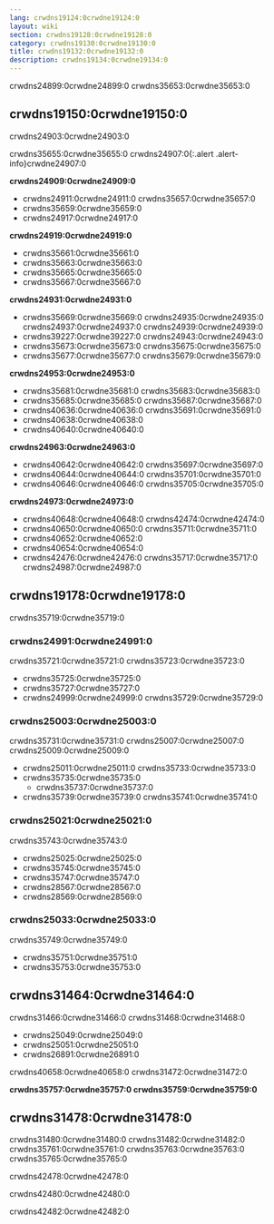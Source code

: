 ```yaml
---
lang: crwdns19124:0crwdne19124:0
layout: wiki
section: crwdns19128:0crwdne19128:0
category: crwdns19130:0crwdne19130:0
title: crwdns19132:0crwdne19132:0
description: crwdns19134:0crwdne19134:0
---
```


crwdns24899:0crwdne24899:0 crwdns35653:0crwdne35653:0

## crwdns19150:0crwdne19150:0
crwdns24903:0crwdne24903:0

crwdns35655:0crwdne35655:0
crwdns24907:0{:.alert .alert-info}crwdne24907:0

**crwdns24909:0crwdne24909:0**
- crwdns24911:0crwdne24911:0 crwdns35657:0crwdne35657:0
- crwdns35659:0crwdne35659:0
- crwdns24917:0crwdne24917:0

**crwdns24919:0crwdne24919:0**
- crwdns35661:0crwdne35661:0
- crwdns35663:0crwdne35663:0
- crwdns35665:0crwdne35665:0
- crwdns35667:0crwdne35667:0

**crwdns24931:0crwdne24931:0**
- crwdns35669:0crwdne35669:0 crwdns24935:0crwdne24935:0 crwdns24937:0crwdne24937:0 crwdns24939:0crwdne24939:0
- crwdns39227:0crwdne39227:0 crwdns24943:0crwdne24943:0
- crwdns35673:0crwdne35673:0 crwdns35675:0crwdne35675:0
- crwdns35677:0crwdne35677:0 crwdns35679:0crwdne35679:0

**crwdns24953:0crwdne24953:0**
- crwdns35681:0crwdne35681:0 crwdns35683:0crwdne35683:0
- crwdns35685:0crwdne35685:0 crwdns35687:0crwdne35687:0
- crwdns40636:0crwdne40636:0 crwdns35691:0crwdne35691:0
- crwdns40638:0crwdne40638:0
- crwdns40640:0crwdne40640:0

**crwdns24963:0crwdne24963:0**
- crwdns40642:0crwdne40642:0 crwdns35697:0crwdne35697:0
- crwdns40644:0crwdne40644:0 crwdns35701:0crwdne35701:0
- crwdns40646:0crwdne40646:0 crwdns35705:0crwdne35705:0

**crwdns24973:0crwdne24973:0**
- crwdns40648:0crwdne40648:0 crwdns42474:0crwdne42474:0
- crwdns40650:0crwdne40650:0 crwdns35711:0crwdne35711:0
- crwdns40652:0crwdne40652:0
- crwdns40654:0crwdne40654:0
- crwdns42476:0crwdne42476:0 crwdns35717:0crwdne35717:0 crwdns24987:0crwdne24987:0

## crwdns19178:0crwdne19178:0
crwdns35719:0crwdne35719:0

### crwdns24991:0crwdne24991:0
crwdns35721:0crwdne35721:0 crwdns35723:0crwdne35723:0

- crwdns35725:0crwdne35725:0
- crwdns35727:0crwdne35727:0
- crwdns24999:0crwdne24999:0 crwdns35729:0crwdne35729:0

### crwdns25003:0crwdne25003:0
crwdns35731:0crwdne35731:0 crwdns25007:0crwdne25007:0 crwdns25009:0crwdne25009:0

- crwdns25011:0crwdne25011:0 crwdns35733:0crwdne35733:0
- crwdns35735:0crwdne35735:0
    - crwdns35737:0crwdne35737:0
- crwdns35739:0crwdne35739:0 crwdns35741:0crwdne35741:0

### crwdns25021:0crwdne25021:0
crwdns35743:0crwdne35743:0

- crwdns25025:0crwdne25025:0
- crwdns35745:0crwdne35745:0
- crwdns35747:0crwdne35747:0
- crwdns28567:0crwdne28567:0
- crwdns28569:0crwdne28569:0

### crwdns25033:0crwdne25033:0
crwdns35749:0crwdne35749:0

- crwdns35751:0crwdne35751:0
- crwdns35753:0crwdne35753:0

## crwdns31464:0crwdne31464:0
crwdns31466:0crwdne31466:0 crwdns31468:0crwdne31468:0

- crwdns25049:0crwdne25049:0
- crwdns25051:0crwdne25051:0
- crwdns26891:0crwdne26891:0

crwdns40658:0crwdne40658:0 crwdns31472:0crwdne31472:0

**crwdns35757:0crwdne35757:0 crwdns35759:0crwdne35759:0**

## crwdns31478:0crwdne31478:0
crwdns31480:0crwdne31480:0 crwdns31482:0crwdne31482:0 crwdns35761:0crwdne35761:0 crwdns35763:0crwdne35763:0 crwdns35765:0crwdne35765:0

crwdns42478:0crwdne42478:0

crwdns42480:0crwdne42480:0

crwdns42482:0crwdne42482:0

<!-- Discord channel links -->
